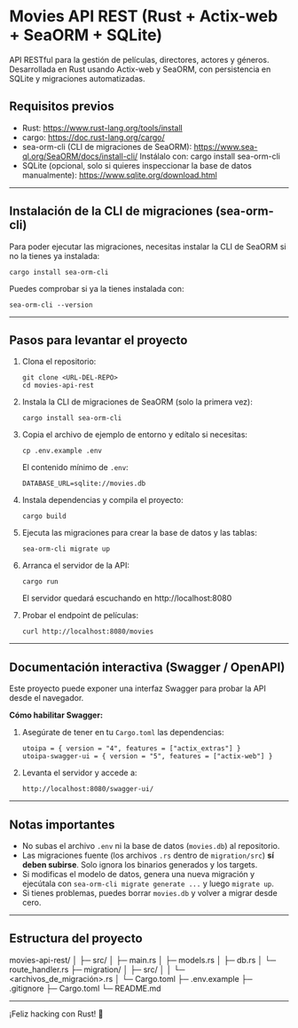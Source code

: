 # Movies API REST (Rust + Actix-web + SeaORM + SQLite)

API RESTful para la gestión de películas, directores, actores y géneros.
Desarrollada en Rust usando Actix-web y SeaORM, con persistencia en SQLite y migraciones automatizadas.

## Requisitos previos

- Rust: https://www.rust-lang.org/tools/install
- cargo: https://doc.rust-lang.org/cargo/
- sea-orm-cli (CLI de migraciones de SeaORM): https://www.sea-ql.org/SeaORM/docs/install-cli/
  Instálalo con:
      cargo install sea-orm-cli
- SQLite (opcional, solo si quieres inspeccionar la base de datos manualmente): https://www.sqlite.org/download.html

---

## Instalación de la CLI de migraciones (sea-orm-cli)

Para poder ejecutar las migraciones, necesitas instalar la CLI de SeaORM si no la tienes ya instalada:

    cargo install sea-orm-cli

Puedes comprobar si ya la tienes instalada con:

    sea-orm-cli --version

---

## Pasos para levantar el proyecto

1. Clona el repositorio:

       git clone <URL-DEL-REPO>
       cd movies-api-rest

2. Instala la CLI de migraciones de SeaORM (solo la primera vez):

       cargo install sea-orm-cli

3. Copia el archivo de ejemplo de entorno y edítalo si necesitas:

       cp .env.example .env

   El contenido mínimo de `.env`:

       DATABASE_URL=sqlite://movies.db

4. Instala dependencias y compila el proyecto:

       cargo build

5. Ejecuta las migraciones para crear la base de datos y las tablas:

       sea-orm-cli migrate up

6. Arranca el servidor de la API:

       cargo run

   El servidor quedará escuchando en http://localhost:8080

7. Probar el endpoint de películas:

       curl http://localhost:8080/movies

---

## Documentación interactiva (Swagger / OpenAPI)

Este proyecto puede exponer una interfaz Swagger para probar la API desde el navegador.

**Cómo habilitar Swagger:**

1. Asegúrate de tener en tu `Cargo.toml` las dependencias:

       utoipa = { version = "4", features = ["actix_extras"] }
       utoipa-swagger-ui = { version = "5", features = ["actix-web"] }


2. Levanta el servidor y accede a:

       http://localhost:8080/swagger-ui/

---

## Notas importantes

- No subas el archivo `.env` ni la base de datos (`movies.db`) al repositorio.
- Las migraciones fuente (los archivos `.rs` dentro de `migration/src`) **sí deben subirse**.
  Solo ignora los binarios generados y los targets.
- Si modificas el modelo de datos, genera una nueva migración y ejecútala con `sea-orm-cli migrate generate ...` y luego `migrate up`.
- Si tienes problemas, puedes borrar `movies.db` y volver a migrar desde cero.

---

## Estructura del proyecto

movies-api-rest/
│
├─ src/
│   ├─ main.rs
│   ├─ models.rs
│   ├─ db.rs
│   └─ route_handler.rs
├─ migration/
│   ├─ src/
│   │   └─ <archivos_de_migración>.rs
│   └─ Cargo.toml
├─ .env.example
├─ .gitignore
├─ Cargo.toml
└─ README.md

---

¡Feliz hacking con Rust! 🚀
